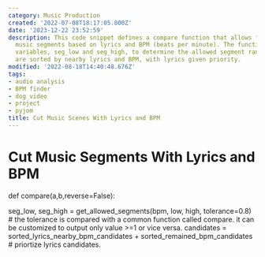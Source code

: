```yaml
---
category: Music Production
created: '2022-07-08T18:17:05.000Z'
date: '2023-12-22 23:52:59'
description: This code snippet defines a compare function that allows for cutting
  music segments based on lyrics and BPM (beats per minute). The function uses two
  variables, seg_low and seg_high, to determine the allowed segment range. Candidates
  are sorted by nearby lyrics and BPM, with lyrics given priority.
modified: '2022-08-18T14:40:48.676Z'
tags:
- audio analysis
- BPM finder
- dog video
- project
- pyjom
title: Cut Music Scenes With Lyrics and BPM
---
```


# Cut Music Segments With Lyrics and BPM

def compare(a,b,reverse=False):


seg_low, seg_high = get_allowed_segments(bpm, low, high, tolerance=0.8) # the tolerance is compared with a common function called compare. it can be customized to output only value >=1 or vice versa.
candidates = sorted_lyrics_nearby_bpm_candidates + sorted_remained_bpm_candidates # priortize lyrics candidates.
